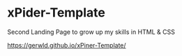 # xPider-Template
Second Landing Page to grow up my skills in HTML &amp; CSS

https://gerwld.github.io/xPiner-Template/
